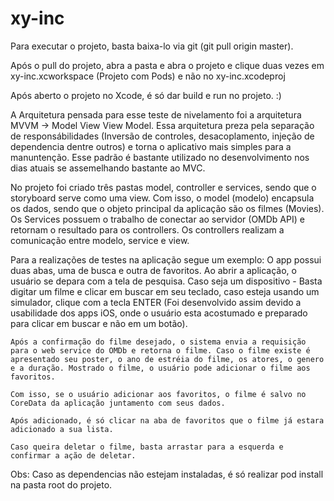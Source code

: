 # xy-inc

Para executar o projeto, basta baixa-lo via git (git pull origin master).

Após o pull do projeto, abra a pasta e abra o projeto e clique duas vezes em xy-inc.xcworkspace (Projeto com Pods) e não no xy-inc.xcodeproj

Após aberto o projeto no Xcode, é só dar build e run no projeto. :)

A Arquitetura pensada para esse teste de nivelamento foi a arquitetura MVVM -> Model View View Model. Essa arquitetura preza pela separação de responsábilidades (Inversão de controles, desacoplamento, injeção de dependencia dentre outros) e torna o aplicativo mais simples para a manuntenção. Esse padrão é bastante utilizado no desenvolvimento nos dias atuais se assemelhando bastante ao MVC. 

No projeto foi criado três pastas model, controller e services, sendo que o storyboard serve como uma view. Com isso, o model (modelo) encapsula os dados, sendo que o objeto principal da aplicação são os filmes (Movies). Os Services possuem o trabalho de conectar ao servidor (OMDb API) e retornam o resultado para os controllers. Os controllers realizam a comunicação entre modelo, service e view.

Para a realizações de testes na aplicação segue um exemplo:
    O app possui duas abas, uma de busca e outra de favoritos. Ao abrir a aplicação, o usuário se depara com a tela de pesquisa. Caso seja um dispositivo - Basta digitar um filme e clicar em buscar em seu teclado, caso esteja usando um simulador, clique com a tecla ENTER (Foi desenvolvido assim devido a usabilidade dos apps iOS, onde o usuário esta acostumado e preparado para clicar em buscar e não em um botão). 

    Após a confirmação do filme desejado, o sistema envia a requisição para o web service do OMDb e retorna o filme. Caso o filme existe é apresentado seu poster, o ano de estréia do filme, os atores, o genero e a duração. Mostrado o filme, o usuário pode adicionar o filme aos favoritos.
    
    Com isso, se o usuário adicionar aos favoritos, o filme é salvo no CoreData da aplicação juntamento com seus dados. 
    
    Após adicionado, é só clicar na aba de favoritos que o filme já estara adicionado a sua lista.

    Caso queira deletar o filme, basta arrastar para a esquerda e confirmar a ação de deletar.


Obs: Caso as dependencias não estejam instaladas, é só realizar pod install na pasta root do projeto.

